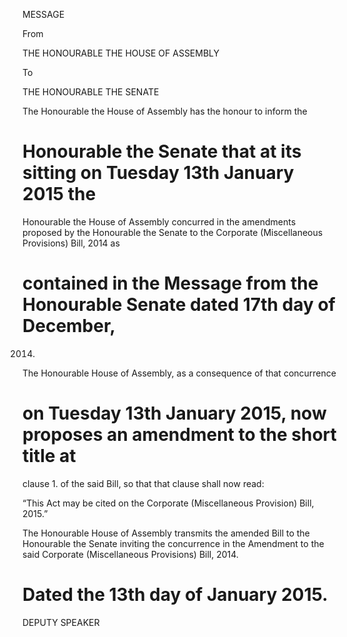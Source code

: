 MESSAGE

From

THE HONOURABLE THE HOUSE OF ASSEMBLY

To

THE HONOURABLE THE SENATE

The  Honourable  the  House  of  Assembly  has  the  honour  to  inform  the
# Honourable  the  Senate  that  at  its  sitting  on  Tuesday  13th  January  2015  the
Honourable the House of Assembly concurred in the amendments proposed by the
Honourable  the  Senate to  the Corporate  (Miscellaneous  Provisions)  Bill,  2014  as
# contained in the Message from the Honourable Senate dated 17th day of December,
2014.

The Honourable House of Assembly, as a consequence of that concurrence
# on  Tuesday  13th  January  2015,  now  proposes  an  amendment  to  the  short  title  at
clause 1. of the said Bill, so that that clause shall now read:

“This Act may be cited on the Corporate (Miscellaneous Provision) Bill,
2015.”

The  Honourable  House  of  Assembly  transmits  the  amended  Bill  to  the
Honourable  the  Senate  inviting  the  concurrence  in  the  Amendment  to  the  said
Corporate (Miscellaneous Provisions) Bill, 2014.

# Dated the 13th day of January 2015.

DEPUTY SPEAKER

